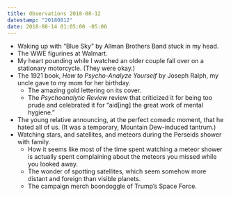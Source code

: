 ```yaml
---
title: Observations 2018-08-12
datestamp: "20180812"
date: 2018-08-14 01:05:00 -05:00
---
```


- Waking up with “Blue Sky” by Allman Brothers Band stuck in my head.
- The WWE figurines at Walmart.
- My heart pounding while I watched an older couple fall over on a stationary motorcycle. (They were okay.)
- The 1921 book, *How to Psycho-Analyze Yourself* by Joseph Ralph, my uncle gave to my mom for her birthday.
	- The amazing gold lettering on its cover.
	- The *Psychoanalytic Review* review that criticized it for being too prude and celebrated it for “aid[ing] the great work of mental hygiene.”
- The young relative announcing, at the perfect comedic moment, that he hated all of us. (It was a temporary, Mountain Dew-induced tantrum.)
- Watching stars, and satellites, and meteors during the Perseids shower with family.
	- How it seems like most of the time spent watching a meteor shower is actually spent complaining about the meteors you missed while you looked away.
	- The wonder of spotting satellites, which seem somehow more distant and foreign than visible planets.
	- The campaign merch boondoggle of Trump’s Space Force.
